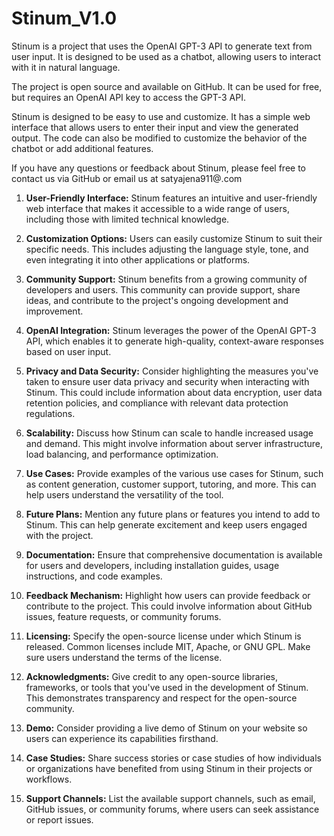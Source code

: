 # Stinum_V1.0
Stinum is a project that uses the OpenAI GPT-3 API to generate text from user input. It is designed to be used as a chatbot, allowing users to interact with it in natural language.

The project is open source and available on GitHub. It can be used for free, but requires an OpenAI API key to access the GPT-3 API.

Stinum is designed to be easy to use and customize. It has a simple web interface that allows users to enter their input and view the generated output. The code can also be modified to customize the behavior of the chatbot or add additional features. 

If you have any questions or feedback about Stinum, please feel free to contact us via GitHub or email us at satyajena911@.com

1. **User-Friendly Interface:** Stinum features an intuitive and user-friendly web interface that makes it accessible to a wide range of users, including those with limited technical knowledge.

2. **Customization Options:** Users can easily customize Stinum to suit their specific needs. This includes adjusting the language style, tone, and even integrating it into other applications or platforms.

3. **Community Support:** Stinum benefits from a growing community of developers and users. This community can provide support, share ideas, and contribute to the project's ongoing development and improvement.

4. **OpenAI Integration:** Stinum leverages the power of the OpenAI GPT-3 API, which enables it to generate high-quality, context-aware responses based on user input.

5. **Privacy and Data Security:** Consider highlighting the measures you've taken to ensure user data privacy and security when interacting with Stinum. This could include information about data encryption, user data retention policies, and compliance with relevant data protection regulations.

6. **Scalability:** Discuss how Stinum can scale to handle increased usage and demand. This might involve information about server infrastructure, load balancing, and performance optimization.

7. **Use Cases:** Provide examples of the various use cases for Stinum, such as content generation, customer support, tutoring, and more. This can help users understand the versatility of the tool.

8. **Future Plans:** Mention any future plans or features you intend to add to Stinum. This can help generate excitement and keep users engaged with the project.

9. **Documentation:** Ensure that comprehensive documentation is available for users and developers, including installation guides, usage instructions, and code examples.

10. **Feedback Mechanism:** Highlight how users can provide feedback or contribute to the project. This could involve information about GitHub issues, feature requests, or community forums.

11. **Licensing:** Specify the open-source license under which Stinum is released. Common licenses include MIT, Apache, or GNU GPL. Make sure users understand the terms of the license.

12. **Acknowledgments:** Give credit to any open-source libraries, frameworks, or tools that you've used in the development of Stinum. This demonstrates transparency and respect for the open-source community.

13. **Demo:** Consider providing a live demo of Stinum on your website so users can experience its capabilities firsthand.

14. **Case Studies:** Share success stories or case studies of how individuals or organizations have benefited from using Stinum in their projects or workflows.

15. **Support Channels:** List the available support channels, such as email, GitHub issues, or community forums, where users can seek assistance or report issues.


